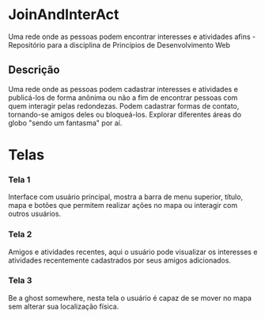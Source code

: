 # JoinAndInterAct
Uma rede onde as pessoas podem encontrar interesses e atividades afins - Repositório para a disciplina de Princípios de Desenvolvimento Web 

## Descrição
Uma rede onde as pessoas podem cadastrar interesses e atividades e publicá-los de forma anônima ou não a fim de encontrar pessoas com quem interagir pelas redondezas. Podem cadastrar formas de contato, tornando-se amigos deles ou bloqueá-los. Explorar diferentes áreas do globo "sendo um fantasma" por aí.

# Telas

### Tela 1

Interface com usuário principal, mostra a barra de menu superior, título, mapa e botões que permitem realizar ações no mapa ou interagir com outros usuários.

### Tela 2

Amigos e atividades recentes, aqui o usuário pode visualizar os interesses e atividades recentemente cadastrados por seus amigos adicionados.

### Tela 3

Be a ghost somewhere, nesta tela o usuário é capaz de se mover no mapa sem alterar sua localização física.
